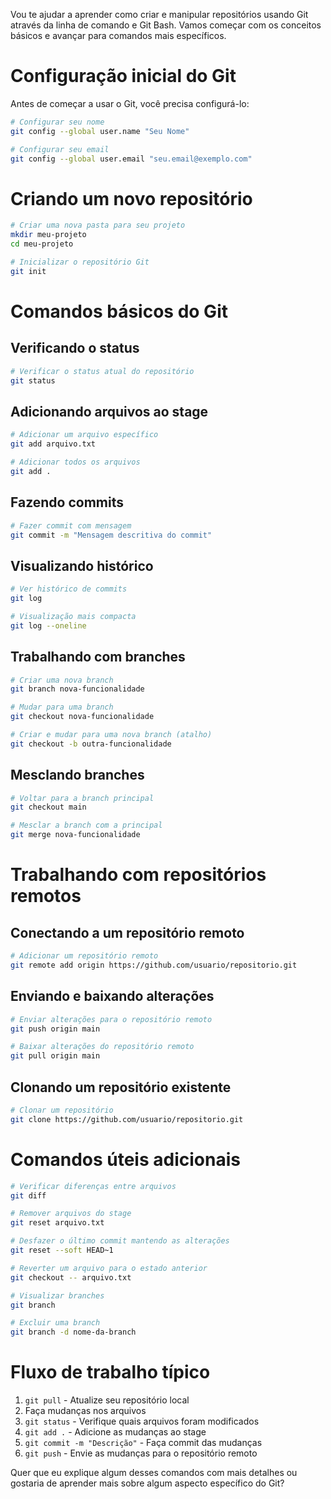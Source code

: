 Vou te ajudar a aprender como criar e manipular repositórios usando Git através da linha de comando e Git Bash. Vamos começar com os conceitos básicos e avançar para comandos mais específicos.

# Configuração inicial do Git

Antes de começar a usar o Git, você precisa configurá-lo:

```bash
# Configurar seu nome
git config --global user.name "Seu Nome"

# Configurar seu email
git config --global user.email "seu.email@exemplo.com"
```

# Criando um novo repositório

```bash
# Criar uma nova pasta para seu projeto
mkdir meu-projeto
cd meu-projeto

# Inicializar o repositório Git
git init
```

# Comandos básicos do Git

## Verificando o status

```bash
# Verificar o status atual do repositório
git status
```

## Adicionando arquivos ao stage

```bash
# Adicionar um arquivo específico
git add arquivo.txt

# Adicionar todos os arquivos
git add .
```

## Fazendo commits

```bash
# Fazer commit com mensagem
git commit -m "Mensagem descritiva do commit"
```

## Visualizando histórico

```bash
# Ver histórico de commits
git log

# Visualização mais compacta
git log --oneline
```

## Trabalhando com branches

```bash
# Criar uma nova branch
git branch nova-funcionalidade

# Mudar para uma branch
git checkout nova-funcionalidade

# Criar e mudar para uma nova branch (atalho)
git checkout -b outra-funcionalidade
```

## Mesclando branches

```bash
# Voltar para a branch principal
git checkout main

# Mesclar a branch com a principal
git merge nova-funcionalidade
```

# Trabalhando com repositórios remotos

## Conectando a um repositório remoto

```bash
# Adicionar um repositório remoto
git remote add origin https://github.com/usuario/repositorio.git
```

## Enviando e baixando alterações

```bash
# Enviar alterações para o repositório remoto
git push origin main

# Baixar alterações do repositório remoto
git pull origin main
```

## Clonando um repositório existente

```bash
# Clonar um repositório
git clone https://github.com/usuario/repositorio.git
```

# Comandos úteis adicionais

```bash
# Verificar diferenças entre arquivos
git diff

# Remover arquivos do stage
git reset arquivo.txt

# Desfazer o último commit mantendo as alterações
git reset --soft HEAD~1

# Reverter um arquivo para o estado anterior
git checkout -- arquivo.txt

# Visualizar branches
git branch

# Excluir uma branch
git branch -d nome-da-branch
```

# Fluxo de trabalho típico

1. `git pull` - Atualize seu repositório local
2. Faça mudanças nos arquivos
3. `git status` - Verifique quais arquivos foram modificados
4. `git add .` - Adicione as mudanças ao stage
5. `git commit -m "Descrição"` - Faça commit das mudanças
6. `git push` - Envie as mudanças para o repositório remoto

Quer que eu explique algum desses comandos com mais detalhes ou gostaria de aprender mais sobre algum aspecto específico do Git?